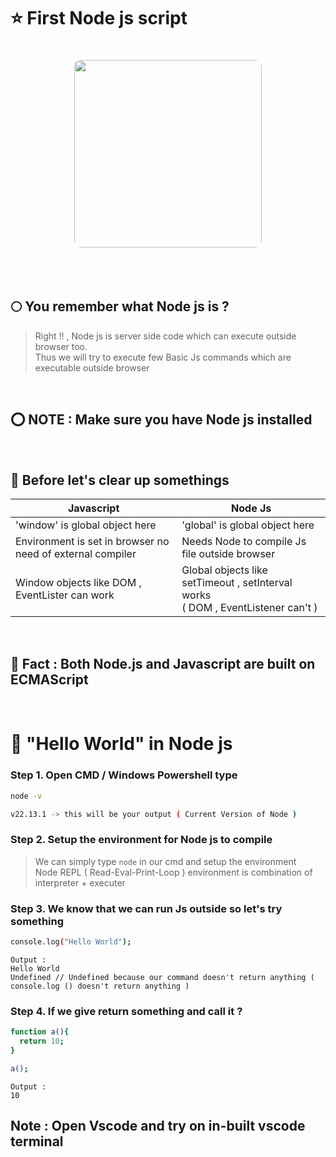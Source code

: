 # ⭐ First Node js script

<p align="center">
  <img 
    src="https://github.com/user-attachments/assets/2a7af81d-8890-43b0-ac93-cb0883fe2f13" 
    width="300" 
    style="border-radius:10px; margin-top:20px; margin-bottom:20px;" 
  />
</p>

<br>

## 🌕 You remember what Node js is ?
> Right !! , Node js is server side code which can execute outside browser too. <br>
Thus we will try to execute few Basic Js commands which are executable outside browser

<br>

## **⭕ NOTE : Make sure you have Node js installed**

<br>

## 🌟 Before let's clear up somethings
| Javascript | Node Js |
|----------|----------|
| 'window' is global object here    | 'global' is global object here     |
| Environment is set in browser no need of external compiler | Needs Node to compile Js file outside browser |
| Window objects like DOM , EventLister can work    | Global objects like setTimeout , setInterval works <br> ( DOM , EventListener can't )|

<br>

## 📑 Fact : Both Node.js and Javascript are built on ECMAScript

<br>

# 🧩 "Hello World" in Node js

### Step 1. Open CMD / Windows Powershell type
```bash
node -v
```

```bash
v22.13.1 -> this will be your output ( Current Version of Node )
```

### Step 2. Setup the environment for Node js to compile
> We can simply type
> ```node```
> in our cmd and setup the environment <br>
> Node REPL ( Read-Eval-Print-Loop ) environment is combination of interpreter + executer

### Step 3. We know that we can run Js outside so let's try something
```bash
console.log("Hello World");
```

```
Output : 
Hello World
Undefined // Undefined because our command doesn't return anything ( console.log () doesn't return anything )
```

### Step 4. If we give return something and call it ?
```bash
function a(){
  return 10;
}
```

```bash
a();
```

```
Output :
10
```

## Note : Open Vscode and try on in-built vscode terminal
